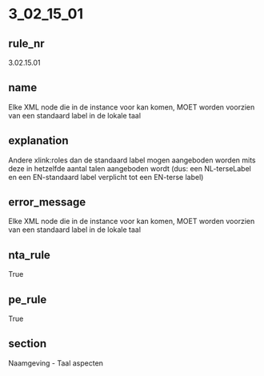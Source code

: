 # 3_02_15_01

## rule_nr
3.02.15.01

## name
Elke XML node die in de instance voor kan komen, MOET worden voorzien van een standaard label in de lokale taal

## explanation
Andere xlink:roles dan de standaard label mogen aangeboden worden mits deze in hetzelfde aantal talen aangeboden wordt (dus: een NL-terseLabel en een EN-standaard label verplicht tot een EN-terse label)

## error_message
Elke XML node die in de instance voor kan komen, MOET worden voorzien van een standaard label in de lokale taal

## nta_rule
True

## pe_rule
True

## section
Naamgeving - Taal aspecten

